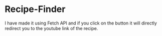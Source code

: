# Recipe-Finder
I have made it using Fetch API and if you click on the button it will directly redirect you to the youtube link of the recipe.
